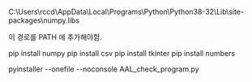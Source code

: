 

C:\Users\rccd\AppData\Local\Programs\Python\Python38-32\Lib\site-packages\numpy\.libs

이 경로를 PATH 에 추가해야함.

pip install numpy
pip install csv
pip install tkinter
pip install numbers

pyinstaller --onefile --noconsole AAL_check_program.py